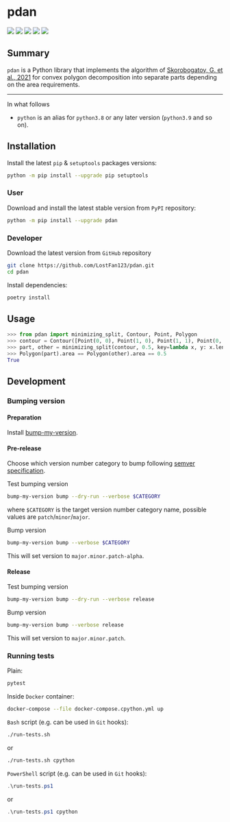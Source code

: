 pdan
===========


[![](https://travis-ci.org/LostFan123/pdan.svg?branch=master)](https://travis-ci.org/LostFan123/pdan "Travis CI")
[![](https://dev.azure.com/skorobogatov/pdan/_apis/build/status/LostFan123.pdan?branchName=master)](https://dev.azure.com/skorobogatov/pdan/_build/latest?definitionId=2&branchName=master "Azure Pipelines")
[![](https://codecov.io/gh/LostFan123/pdan/branch/master/graph/badge.svg)](https://codecov.io/gh/LostFan123/pdan "Codecov")
[![](https://img.shields.io/github/license/LostFan123/pdan.svg)](https://github.com/LostFan123/pdan/blob/master/LICENSE "License")
[![](https://badge.fury.io/py/pdan.svg)](https://badge.fury.io/py/pdan "PyPI")

Summary
-------

`pdan` is a Python library that implements the algorithm of 
[Skorobogatov, G. et al., 2021](https://ieeexplore.ieee.org/abstract/document/9646907)
for convex polygon decomposition into separate parts depending on the area 
requirements.

---

In what follows
- `python` is an alias for `python3.8` or any later
version (`python3.9` and so on).

Installation
------------

Install the latest `pip` & `setuptools` packages versions:
  ```bash
  python -m pip install --upgrade pip setuptools
  ```

### User

Download and install the latest stable version from `PyPI` repository:
  ```bash
  python -m pip install --upgrade pdan
  ```

### Developer

Download the latest version from `GitHub` repository
```bash
git clone https://github.com/LostFan123/pdan.git
cd pdan
```

Install dependencies:
  ```bash
  poetry install
  ```

Usage
-----------
```python
>>> from pdan import minimizing_split, Contour, Point, Polygon
>>> contour = Contour([Point(0, 0), Point(1, 0), Point(1, 1), Point(0, 1)])
>>> part, other = minimizing_split(contour, 0.5, key=lambda x, y: x.length)
>>> Polygon(part).area == Polygon(other).area == 0.5
True

```

Development
-----------

### Bumping version

#### Preparation

Install
[bump-my-version](https://github.com/callowayproject/bump-my-version/tree/master?tab=readme-ov-file#installation).

#### Pre-release

Choose which version number category to bump following [semver
specification](http://semver.org/).

Test bumping version
```bash
bump-my-version bump --dry-run --verbose $CATEGORY
```

where `$CATEGORY` is the target version number category name, possible
values are `patch`/`minor`/`major`.

Bump version
```bash
bump-my-version bump --verbose $CATEGORY
```

This will set version to `major.minor.patch-alpha`. 

#### Release

Test bumping version
```bash
bump-my-version bump --dry-run --verbose release
```

Bump version
```bash
bump-my-version bump --verbose release
```

This will set version to `major.minor.patch`.

### Running tests

Plain:
  ```bash
  pytest
  ```

Inside `Docker` container:
  ```bash
  docker-compose --file docker-compose.cpython.yml up
  ```

`Bash` script (e.g. can be used in `Git` hooks):
  ```bash
  ./run-tests.sh
  ```
  or
  ```bash
  ./run-tests.sh cpython
  ```

`PowerShell` script (e.g. can be used in `Git` hooks):
  ```powershell
  .\run-tests.ps1
  ```
  or
  ```powershell
  .\run-tests.ps1 cpython
  ```
